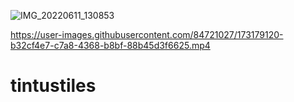 ![IMG_20220611_130853](https://user-images.githubusercontent.com/84721027/173179119-078810a3-742f-426b-93cd-481688b814cf.jpg)


https://user-images.githubusercontent.com/84721027/173179120-b32cf4e7-c7a8-4368-b8bf-88b45d3f6625.mp4

# tintustiles
